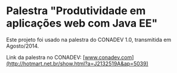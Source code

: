 # Palestra "Produtividade em aplicações web com Java EE"

Este projeto foi usado na palestra do CONADEV 1.0, transmitida em Agosto/2014.

Link da palestra no CONADEV: [www.conadev.com](http://hotmart.net.br/show.html?a=J2132519A&ap=5039)